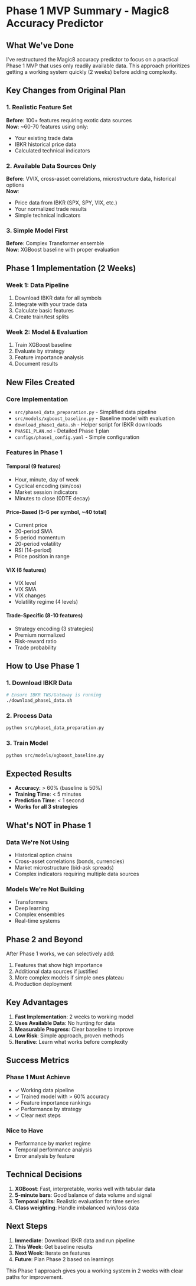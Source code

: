 # Phase 1 MVP Summary - Magic8 Accuracy Predictor

## What We've Done

I've restructured the Magic8 accuracy predictor to focus on a practical Phase 1 MVP that uses only readily available data. This approach prioritizes getting a working system quickly (2 weeks) before adding complexity.

## Key Changes from Original Plan

### 1. Realistic Feature Set
**Before**: 100+ features requiring exotic data sources  
**Now**: ~60-70 features using only:
- Your existing trade data
- IBKR historical price data
- Calculated technical indicators

### 2. Available Data Sources Only
**Before**: VVIX, cross-asset correlations, microstructure data, historical options  
**Now**: 
- Price data from IBKR (SPX, SPY, VIX, etc.)
- Your normalized trade results
- Simple technical indicators

### 3. Simple Model First
**Before**: Complex Transformer ensemble  
**Now**: XGBoost baseline with proper evaluation

## Phase 1 Implementation (2 Weeks)

### Week 1: Data Pipeline
1. Download IBKR data for all symbols
2. Integrate with your trade data
3. Calculate basic features
4. Create train/test splits

### Week 2: Model & Evaluation
1. Train XGBoost baseline
2. Evaluate by strategy
3. Feature importance analysis
4. Document results

## New Files Created

### Core Implementation
- `src/phase1_data_preparation.py` - Simplified data pipeline
- `src/models/xgboost_baseline.py` - Baseline model with evaluation
- `download_phase1_data.sh` - Helper script for IBKR downloads
- `PHASE1_PLAN.md` - Detailed Phase 1 plan
- `configs/phase1_config.yaml` - Simple configuration

### Features in Phase 1

#### Temporal (9 features)
- Hour, minute, day of week
- Cyclical encoding (sin/cos)
- Market session indicators
- Minutes to close (0DTE decay)

#### Price-Based (5-6 per symbol, ~40 total)
- Current price
- 20-period SMA
- 5-period momentum
- 20-period volatility
- RSI (14-period)
- Price position in range

#### VIX (6 features)
- VIX level
- VIX SMA
- VIX changes
- Volatility regime (4 levels)

#### Trade-Specific (8-10 features)
- Strategy encoding (3 strategies)
- Premium normalized
- Risk-reward ratio
- Trade probability

## How to Use Phase 1

### 1. Download IBKR Data
```bash
# Ensure IBKR TWS/Gateway is running
./download_phase1_data.sh
```

### 2. Process Data
```bash
python src/phase1_data_preparation.py
```

### 3. Train Model
```bash
python src/models/xgboost_baseline.py
```

## Expected Results

- **Accuracy**: > 60% (baseline is 50%)
- **Training Time**: < 5 minutes
- **Prediction Time**: < 1 second
- **Works for all 3 strategies**

## What's NOT in Phase 1

### Data We're Not Using
- Historical option chains
- Cross-asset correlations (bonds, currencies)
- Market microstructure (bid-ask spreads)
- Complex indicators requiring multiple data sources

### Models We're Not Building
- Transformers
- Deep learning
- Complex ensembles
- Real-time systems

## Phase 2 and Beyond

After Phase 1 works, we can selectively add:
1. Features that show high importance
2. Additional data sources if justified
3. More complex models if simple ones plateau
4. Production deployment

## Key Advantages

1. **Fast Implementation**: 2 weeks to working model
2. **Uses Available Data**: No hunting for data
3. **Measurable Progress**: Clear baseline to improve
4. **Low Risk**: Simple approach, proven methods
5. **Iterative**: Learn what works before complexity

## Success Metrics

### Phase 1 Must Achieve
- ✓ Working data pipeline
- ✓ Trained model with > 60% accuracy
- ✓ Feature importance rankings
- ✓ Performance by strategy
- ✓ Clear next steps

### Nice to Have
- Performance by market regime
- Temporal performance analysis
- Error analysis by feature

## Technical Decisions

1. **XGBoost**: Fast, interpretable, works well with tabular data
2. **5-minute bars**: Good balance of data volume and signal
3. **Temporal splits**: Realistic evaluation for time series
4. **Class weighting**: Handle imbalanced win/loss data

## Next Steps

1. **Immediate**: Download IBKR data and run pipeline
2. **This Week**: Get baseline results
3. **Next Week**: Iterate on features
4. **Future**: Plan Phase 2 based on learnings

This Phase 1 approach gives you a working system in 2 weeks with clear paths for improvement.

